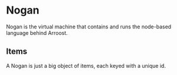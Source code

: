 # Nogan

Nogan is the virtual machine that contains and runs the node-based language behind Arroost.

## Items

A Nogan is just a big object of items, each keyed with a unique id.
